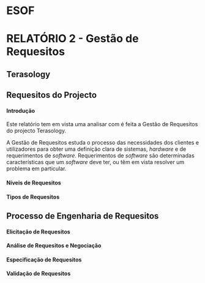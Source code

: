 # ESOF
# RELATÓRIO 2 - Gestão de Requesitos
## Terasology

## Requesitos do Projecto

#### Introdução
Este relatório tem em vista uma analisar com é feita a Gestão de Requesitos do projecto Terasology.

A Gestão de Requesitos estuda o processo das necessidades dos clientes e utilizadores para obter uma definição clara de 
sistemas, *hardware* e de requerimentos de *software*. Requerimentos de *software* são determinadas características
que um *software* deve ter, ou têm em vista resolver um problema em particular.

#### Níveis de Requesitos

#### Tipos de Requesitos

## Processo de Engenharia de Requesitos

#### Elicitação de Requesitos

#### Análise de Requesitos e Negociação

#### Especificação de Requesitos

#### Validação de Requesitos
